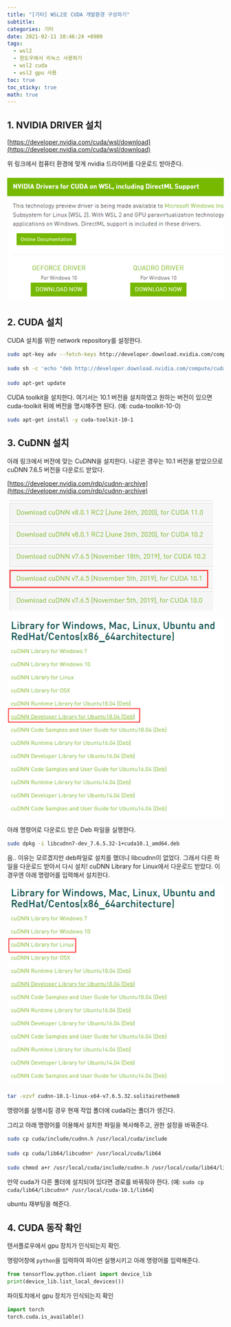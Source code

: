 ```yaml
---
title: "[기타] WSL2로 CUDA 개발환경 구성하기"
subtitle:
categories: 기타
date: 2021-02-11 10:46:24 +0900
tags:
  - wsl2
  - 윈도우에서 리눅스 사용하기
  - wsl2 cuda
  - wsl2 gpu 사용
toc: true
toc_sticky: true
math: true
---
```


## 1. NVIDIA DRIVER 설치

[https://developer.nvidia.com/cuda/wsl/download](https://developer.nvidia.com/cuda/wsl/download)

위 링크에서 컴퓨터 환경에 맞게 nvidia 드라이버를 다운로드 받아준다. 

![/assets/images/2021-02-11-wsl2로_cuda_개발환경_구성하기/untitled.png](/assets/images/2021-02-11-wsl2로_cuda_개발환경_구성하기/untitled.png)

## 2. CUDA 설치

CUDA 설치를 위한 network repository를 설정한다.

```bash
sudo apt-key adv --fetch-keys http://developer.download.nvidia.com/compute/cuda/repos/ubuntu1804/x86_64/7fa2af80.pub

sudo sh -c 'echo "deb http://developer.download.nvidia.com/compute/cuda/repos/ubuntu1804/x86_64 /" > /etc/apt/sources.list.d/cuda.list'

sudo apt-get update
```

CUDA toolkit을 설치한다. 여기서는 10.1 버전을 설치하였고 원하는 버전이 있으면 cuda-toolkit 뒤에 버전을 명시해주면 된다. (예: cuda-toolkit-10-0)

```bash
sudo apt-get install -y cuda-toolkit-10-1
```

## 3. CuDNN 설치

아래 링크에서 버전에 맞는 CuDNN을 설치한다. 나같은 경우는 10.1 버전을 받았으므로 cuDNN 7.6.5 버전을 다운로드 받았다. 

[https://developer.nvidia.com/rdp/cudnn-archive](https://developer.nvidia.com/rdp/cudnn-archive)

![/assets/images/2021-02-11-wsl2로_cuda_개발환경_구성하기/untitled_1.png](/assets/images/2021-02-11-wsl2로_cuda_개발환경_구성하기/untitled_1.png)

![/assets/images/2021-02-11-wsl2로_cuda_개발환경_구성하기/untitled_2.png](/assets/images/2021-02-11-wsl2로_cuda_개발환경_구성하기/untitled_2.png)

아래 명령어로 다운로드 받은 Deb 파일을 실행한다. 

```bash
sudo dpkg -i libcudnn7-dev_7.6.5.32-1+cuda10.1_amd64.deb
```

음.. 이유는 모르겠지만 deb파일로 설치를 했더니 libcudnn이 없었다. 그래서 다른 파일을 다운로드 받아서 다시 설치! cuDNN Library for Linux에서 다운로드 받았다. 이 경우엔 아래 명령어를 입력해서 설치한다. 

![/assets/images/2021-02-11-wsl2로_cuda_개발환경_구성하기/untitled_3.png](/assets/images/2021-02-11-wsl2로_cuda_개발환경_구성하기/untitled_3.png)

```bash
tar -xzvf cudnn-10.1-linux-x64-v7.6.5.32.solitairetheme8
```

명령어를 실행시킬 경우 현재 작업 폴더에 cuda라는 폴더가 생긴다. 

그리고 아래 명령어를 이용해서 설치한 파일을 복사해주고, 권한 설정을 바꿔준다.

```bash
sudo cp cuda/include/cudnn.h /usr/local/cuda/include

sudo cp cuda/lib64/libcudnn* /usr/local/cuda/lib64

sudo chmod a+r /usr/local/cuda/include/cudnn.h /usr/local/cuda/lib64/libcudnn*
```

만약 cuda가 다른 폴더에 설치되어 있다면 경로를 바꿔줘야 한다. (예: `sudo cp cuda/lib64/libcudnn* /usr/local/cuda-10.1/lib64`)

ubuntu 재부팅을 해준다. 

## 4. CUDA 동작 확인

텐서플로우에서 gpu 장치가 인식되는지 확인. 

명렁어창에 `python`을 입력하여 파이썬 실행시키고 아래 명령어를 입력해준다. 

```python
from tensorflow.python.client import device_lib
print(device_lib.list_local_devices())
```

파이토치에서 gpu 장치가 인식되는지 확인

```python
import torch
torch.cuda.is_available()
```
